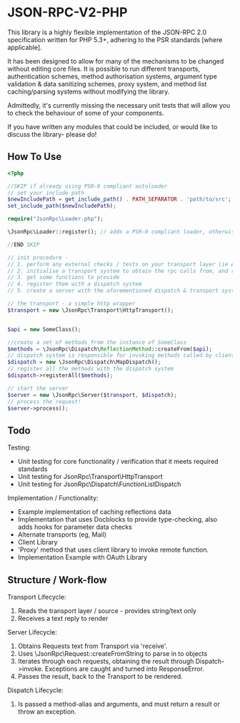 JSON-RPC-V2-PHP
===============

This library is a highly flexible implementation of the JSON-RPC 2.0 specification written for PHP 5.3+, adhering to the PSR standards [where applicable].

It has been designed to allow for many of the mechanisms to be changed without editing core files. It is possible to run different transports, authentication schemes, method authorisation systems, argument type validation & data sanitizing schemes, proxy system, and method list caching/parsing systems without modifying the library.

Admittedly, it's currently missing the necessary unit tests that will allow you to check the behaviour of some of your components.

If you have written any modules that could be included, or would like to discuss the library- please do!

How To Use
----------------
```php
<?php

//SKIP if already using PSR-0 compliant autoloader
// set your include path
$newIncludePath = get_include_path() . PATH_SEPARATOR . 'path/to/src';
set_include_path($newIncludePath);

require("JsonRpc\Loader.php");

\JsonRpc\Loader::register(); // adds a PSR-0 compliant loader, otherwise use classmap()

//END SKIP

// init procedure -
// 1. perform any external checks / tests on your transport layer (ie Authentication via OAuth)
// 2. initialise a transport system to obtain the rpc calls from, and return results to
// 3. get some functions to provide
// 4. register them with a dispatch system
// 5. create a server with the aforementioned dispatch & transport systems

// the transport - a simple http wrapper
$transport = new \JsonRpc\Transport\HttpTransport();


$api = new SomeClass();

//create a set of methods from the instance of SomeClass
$methods = \JsonRpc\Dispatch\ReflectionMethod::createFrom($api);
// dispatch system is responsible for invoking methods called by clients
$dispatch = new \JsonRpc\Dispatch\MapDispatch();
// register all the methods with the dispatch system
$dispatch->registerAll($methods);

// start the server
$server = new \JsonRpc\Server($transport, $dispatch);
// process the request!
$server->process();

```

Todo
-------------------

Testing:

* Unit testing for core functionality / verification that it meets required standards
* Unit testing for JsonRpc\Transport\HttpTransport
* Unit testing for JsonRpc\Dispatch\FunctionListDispatch

Implementation / Functionality:

* Example implementation of caching reflections data
* Implementation that uses Docblocks to provide type-checking, also adds hooks for parameter data checks
* Alternate transports (eg, Mail)
* Client Library
* 'Proxy' method that uses client library to invoke remote function.
* Implementation Example with OAuth Library


Structure / Work-flow
-------------------

Transport Lifecycle:

1. Reads the transport layer / source - provides string/text only
2. Receives a text reply to render

Server Lifecycle:

1. Obtains Requests text from Transport via 'receive'.
2. Uses \JsonRpc\Request::createFromString to parse in to objects
3. Iterates through each requests, obtaining the result through Dispatch->invoke. Exceptions are caught and turned into ResponseError.
4. Passes the result, back to the Transport to be rendered.

Dispatch Lifecycle:

1. Is passed a method-alias and arguments, and must return a result or throw an exception.
